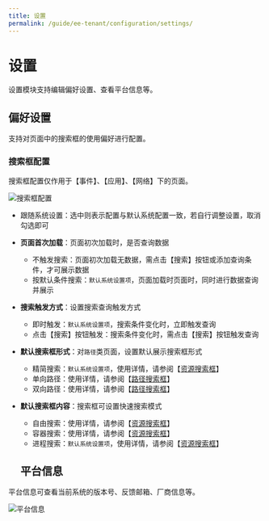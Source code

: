 ```yaml
---
title: 设置
permalink: /guide/ee-tenant/configuration/settings/
---
```


# 设置

设置模块支持编辑偏好设置、查看平台信息等。

## 偏好设置

支持对页面中的搜索框的使用偏好进行配置。

### 搜索框配置

搜索框配置仅作用于【事件】、【应用】、【网络】下的页面。

![搜索框配置](https://yunshan-guangzhou.oss-cn-beijing.aliyuncs.com/pub/pic/202405166645a4bfcef96.png)

- 跟随系统设置：选中则表示配置与默认系统配置一致，若自行调整设置，取消勾选即可
- **页面首次加载**：页面初次加载时，是否查询数据 
  - 不触发搜索：页面初次加载无数据，需点击【搜索】按钮或添加查询条件，才可展示数据
  - 按默认条件搜索：`默认系统设置项`，页面加载时页面时，同时进行数据查询并展示
- **搜索触发方式**：设置搜索查询触发方式 
  - 即时触发：`默认系统设置项`，搜索条件变化时，立即触发查询
  - 点击【搜索】按钮触发：搜索条件变化时，需点击【搜索】按钮触发查询
- **默认搜索框形式**：对`路径`类页面，设置默认展示搜索框形式 
  - 精简搜索：`默认系统设置项`，使用详情，请参阅【[资源搜索框](../query/service-search/)】
  - 单向路径：使用详情，请参阅【[路径搜索框](../query/path-search/)】
  - 双向路径：使用详情，请参阅【[路径搜索框](../query/path-search/)】
- **默认搜索框内容**：搜索框可设置快速搜索模式 
  - 自由搜索：使用详情，请参阅【[资源搜索框](../query/service-search/)】
  - 容器搜索：使用详情，请参阅【[资源搜索框](../query/service-search/)】
  - 进程搜索：`默认系统设置项`，使用详情，请参阅【[资源搜索框](../query/service-search/)】

  ## 平台信息

平台信息可查看当前系统的版本号、反馈邮箱、厂商信息等。

  ![平台信息](https://yunshan-guangzhou.oss-cn-beijing.aliyuncs.com/pub/pic/202405166645829f09cbb.png)
